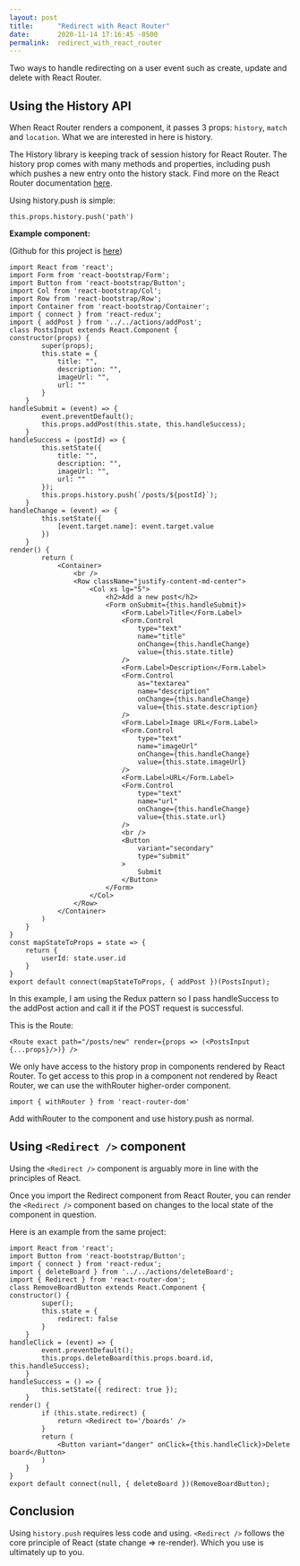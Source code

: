 ```yaml
---
layout: post
title:      "Redirect with React Router"
date:       2020-11-14 17:16:45 -0500
permalink:  redirect_with_react_router
---
```



Two ways to handle redirecting on a user event such as create, update and delete with React Router.


## Using the History API

When React Router renders a component, it passes 3 props: `history`, `match` and `location`. What we are interested in here is history.

The History library is keeping track of session history for React Router. The history prop comes with many methods and properties, including push which pushes a new entry onto the history stack. Find more on the React Router documentation [here](https://reactrouter.com/web/api/history).

Using history.push is simple:

`this.props.history.push('path')`


**Example component:**

(Github for this project is [here](https://github.com/agiletkiewicz/my-minimony-frontend))

```
import React from 'react';
import Form from 'react-bootstrap/Form';
import Button from 'react-bootstrap/Button';
import Col from 'react-bootstrap/Col';
import Row from 'react-bootstrap/Row';
import Container from 'react-bootstrap/Container';
import { connect } from 'react-redux';
import { addPost } from '../../actions/addPost';
class PostsInput extends React.Component {
constructor(props) {
        super(props);
        this.state = {
            title: "",
            description: "",
            imageUrl: "",
            url: ""
        }
    }
handleSubmit = (event) => {
        event.preventDefault();
        this.props.addPost(this.state, this.handleSuccess);
    }
handleSuccess = (postId) => {
        this.setState({
            title: "",
            description: "",
            imageUrl: "",
            url: ""
        });
        this.props.history.push(`/posts/${postId}`);
    }
handleChange = (event) => {
        this.setState({
            [event.target.name]: event.target.value
        })
    }
render() {
        return (
            <Container>
                <br />
                <Row className="justify-content-md-center">
                    <Col xs lg="5">
                        <h2>Add a new post</h2>
                        <Form onSubmit={this.handleSubmit}>
                            <Form.Label>Title</Form.Label>
                            <Form.Control 
                                type="text" 
                                name="title" 
                                onChange={this.handleChange} 
                                value={this.state.title}
                            />
                            <Form.Label>Description</Form.Label>
                            <Form.Control 
                                as="textarea" 
                                name="description" 
                                onChange={this.handleChange} 
                                value={this.state.description}
                            />
                            <Form.Label>Image URL</Form.Label>
                            <Form.Control 
                                type="text" 
                                name="imageUrl" 
                                onChange={this.handleChange} 
                                value={this.state.imageUrl}
                            />
                            <Form.Label>URL</Form.Label>
                            <Form.Control 
                                type="text" 
                                name="url" 
                                onChange={this.handleChange} 
                                value={this.state.url}
                            />
                            <br />
                            <Button 
                                variant="secondary" 
                                type="submit"
                            >
                                Submit
                            </Button>
                        </Form>
                    </Col>
                </Row>
            </Container>
        )
    }
}
const mapStateToProps = state => {
    return {
        userId: state.user.id
    }
}
export default connect(mapStateToProps, { addPost })(PostsInput);
```


In this example, I am using the Redux pattern so I pass handleSuccess to the addPost action and call it if the POST request is successful.

This is the Route:

`<Route exact path="/posts/new" render={props => (<PostsInput {...props}/>)} />`

We only have access to the history prop in components rendered by React Router. To get access to this prop in a component not rendered by React Router, we can use the withRouter higher-order component.

`import { withRouter } from 'react-router-dom'`

Add withRouter to the component and use history.push as normal.


## Using `<Redirect />` component

Using the `<Redirect />` component is arguably more in line with the principles of React.

Once you import the Redirect component from React Router, you can render the `<Redirect />` component based on changes to the local state of the component in question.

Here is an example from the same project:

```
import React from 'react';
import Button from 'react-bootstrap/Button';
import { connect } from 'react-redux';
import { deleteBoard } from '../../actions/deleteBoard';
import { Redirect } from 'react-router-dom';
class RemoveBoardButton extends React.Component {
constructor() {
        super();
        this.state = {
            redirect: false
        }
    }
handleClick = (event) => {
        event.preventDefault();
        this.props.deleteBoard(this.props.board.id, this.handleSuccess);
    }
handleSuccess = () => { 
        this.setState({ redirect: true });
    }
render() {
        if (this.state.redirect) {
            return <Redirect to='/boards' />
        }
        return (
            <Button variant="danger" onClick={this.handleClick}>Delete board</Button>
        )
    }
}
export default connect(null, { deleteBoard })(RemoveBoardButton);
```


## Conclusion
Using `history.push` requires less code and using. `<Redirect />` follows the core principle of React (state change => re-render). Which you use is ultimately up to you.
